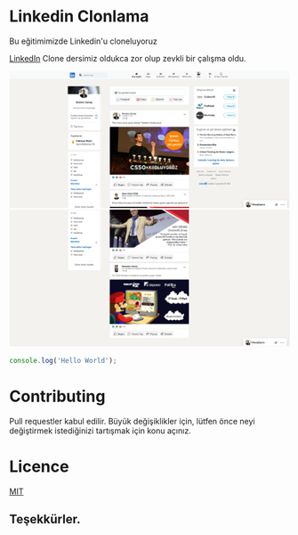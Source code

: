 ﻿# Linkedin Clonlama 

Bu eğitimimizde Linkedin'u cloneluyoruz

[LinkedIn](linked.in) Clone dersimiz oldukca zor olup zevkli bir çalışma oldu.

![Screen](Linkedin.png)
![Screen](Linkedin-2.png)



```javaScript
console.log('Hello World');
```

# Contributing
Pull requestler kabul edilir. Büyük değişiklikler için, lütfen önce neyi değiştirmek istediğinizi tartışmak için konu açınız.

# Licence

[MIT](https://choosealicense.com/licenses/mit)

## Teşekkürler.

